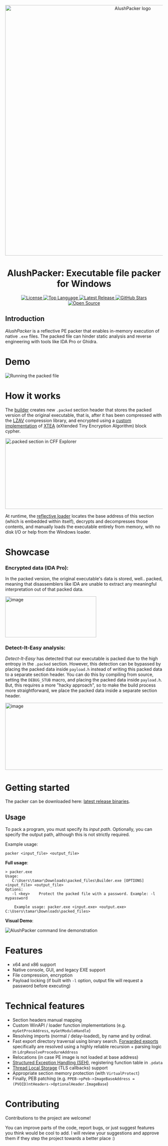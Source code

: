<p align="center">
  <a href="#">
    <img src="https://github.com/user-attachments/assets/d56f58bc-70ef-4d57-964f-8749aa1ed921" alt="AlushPacker logo" width="800">
  </a>
</p>
<h1 align="center">AlushPacker: Executable file packer for Windows</h1>
<p align="center">
  <a href="https://github.com/Alon-Alush/AlushPacker/blob/main/LICENSE">
    <img src="https://img.shields.io/github/license/Alon-Alush/AlushPacker?style=flat&color=blue" alt="License">
  </a>
  <a href="https://github.com/Alon-Alush/AlushPacker">
    <img src="https://img.shields.io/github/languages/top/Alon-Alush/AlushPacker?style=flat&logo=c&color=red" alt="Top Language">
  </a>
  <a href="https://github.com/Alon-Alush/AlushPacker/releases">
    <img src="https://img.shields.io/github/v/release/Alon-Alush/AlushPacker?style=flat&color=purple" alt="Latest Release">
  </a>
  <a href="https://github.com/Alon-Alush/AlushPacker/stargazers">
    <img src="https://img.shields.io/github/stars/Alon-Alush/AlushPacker?style=flat&color=yellow" alt="GitHub Stars">
  </a>
  <a href="https://opensource.org">
    <img src="https://img.shields.io/badge/Open%20Source-%E2%9D%A4-brightgreen.svg?style=flat" alt="Open Source">
  </a>
</p>

## Introduction


*AlushPacker* is a reflective PE packer that enables in-memory execution of native `.exe` files. The packed file can hinder static analysis and reverse engineering with tools like IDA Pro or Ghidra.

# Demo

![Running the packed file](https://github.com/user-attachments/assets/40ce8bab-492e-4a7d-b8c2-3f8529ff5a50)

# How it works

The [builder](https://github.com/Alon-Alush/AlushPacker/blob/main/src/Builder/builder.c) creates new `.packed` section header that stores the packed version of the original executable, that is, after it has been compressed with the [LZAV](https://github.com/Alon-Alush/AlushPacker/blob/main/src/Builder/lzav.h) compression library, and encrypted using a [custom implementation](https://github.com/Alon-Alush/AlushPacker/blob/main/src/Builder/encrypt.h) of [XTEA](https://en.wikipedia.org/wiki/XTEA) (eXtended Tiny Encryption Algorithm) block cypher.

<img width="773" height="226" alt=".packed section in CFF Explorer" src="https://github.com/user-attachments/assets/bbe667e0-3eb1-42d7-9c28-619477035dfe" />

At runtime, the [reflective loader](https://github.com/Alon-Alush/AlushPacker/blob/main/src/Packer/loader.c) locates  the base address of this section (which is embedded within itself), decrypts and decompresses those contents, and manually loads the executable entirely from memory, with no disk I/O or help from the Windows loader.

# Showcase

### Encrypted data (IDA Pro):

In the packed version, the original executable's data is stored, well.. packed, meaning that disassemblers like IDA are unable to extract any meaningful interpretation out of that packed data.

<img width="291" height="131" alt="image" src="https://github.com/user-attachments/assets/914edc83-8078-4561-b1d7-a0baab6fea94" />

### Detect-It-Easy analysis:

*Detect-It-Easy* has detected that our executable is packed due to the high entropy in the `.packed` section. However, this detection can be bypassed by placing the packed data inside `payload.h` instead of writing this packed data to a separate section header. You can do this by compiling from source, setting the `DEBUG_STUB` macro, and placing the packed data inside `payload.h`. But, this requires a more "hacky approach", so to make the build process more straightforward, we place the packed data inside a separate section header.

<img width="717" height="214" alt="image" src="https://github.com/user-attachments/assets/3d4e3829-a209-4260-ac12-41f8fc100604" />

# Getting started

The packer can be downloaded here: [latest release binaries](https://github.com/Alon-Alush/AlushPacker/releases/tag/v1.0.0).

## Usage

To pack a program, you must specify its *input path*. Optionally, you can specify the output path, although this is not strictly required.

Example usage:

```
packer <input_file> <output_file>
```

**Full usage**:
```
> packer.exe
Usage:
   C:\Users\tamar\Downloads\packed_files\Builder.exe [OPTIONS] <input_file> <output_file>
Options:
   -l <key>    Protect the packed file with a password. Example: -l mypassword

    Example usage: packer.exe <input.exe> <output.exe>
C:\Users\tamar\Downloads\packed_files>
```

**Visual Demo**:

![AlushPacker command line demonstration](https://github.com/user-attachments/assets/12f55d88-19a3-4982-86ab-1923825a539a)

# Features

* x64 and x86 support
* Native console, GUI, and legacy EXE support
* File compression, encryption
* Payload locking (if built with `-l` option, output file will request a password before executing)
# Technical features
* Section headers manual mapping
* Custom WinAPI / loader function implementations (e.g. `myGetProcAddress`, `myGetModuleHandle`)
* Resolving imports (normal / delay-loaded), by name and by ordinal.
* Fast export directory traversal using binary search. [Forwarded exports](https://devblogs.microsoft.com/oldnewthing/20060719-24/?p=30473) specifically are resolved using a highly reliable recursion + parsing logic in `LdrpResolveProcedureAddress`
* Relocations (in case PE image is not loaded at base address)
* [Structured Exception Handling (SEH)](https://learn.microsoft.com/en-us/cpp/cpp/structured-exception-handling-c-cpp?view=msvc-170), registering function table in `.pdata`
* [Thread Local Storage](https://learn.microsoft.com/en-us/windows/win32/procthread/thread-local-storage) (TLS callbacks) support
* Appropriate section memory protection (with `VirtualProtect`)
* Finally, PEB patching (e.g. `PPEB->pPeb->ImageBaseAddress = (PVOID)ntHeaders->OptionalHeader.ImageBase`)

# Contributing

Contributions to the project are welcome!

You can improve parts of the code, report bugs, or just suggest features you think would be cool to add. I will review your suggestions and approve them if they step the project towards a better place :)

